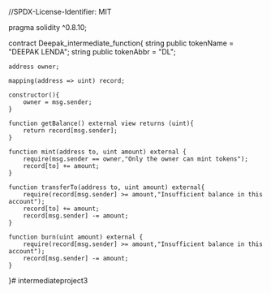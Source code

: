//SPDX-License-Identifier: MIT

pragma solidity ^0.8.10;

contract Deepak_intermediate_function{
    string public tokenName = "DEEPAK LENDA";
    string public tokenAbbr = "DL";

    address owner;

    mapping(address => uint) record;

    constructor(){
        owner = msg.sender;
    }

    function getBalance() external view returns (uint){
        return record[msg.sender];
    }

    function mint(address to, uint amount) external {
        require(msg.sender == owner,"Only the owner can mint tokens");
        record[to] += amount;
    }

    function transferTo(address to, uint amount) external{
        require(record[msg.sender] >= amount,"Insufficient balance in this account");
        record[to] += amount;
        record[msg.sender] -= amount;
    }

    function burn(uint amount) external {
        require(record[msg.sender] >= amount,"Insufficient balance in this account");
        record[msg.sender] -= amount;
    }
}# intermediateproject3
